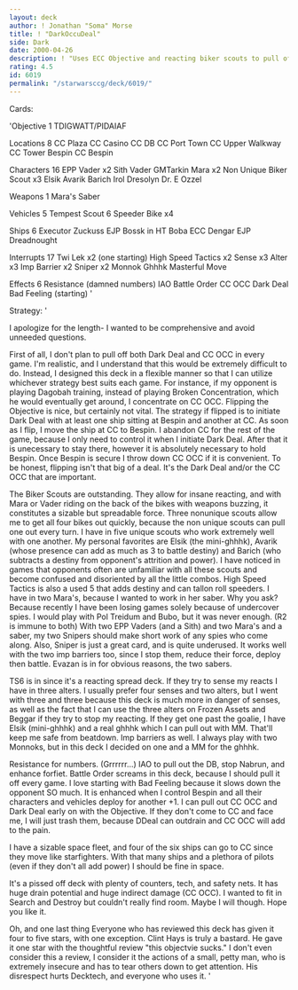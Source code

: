 ```yaml
---
layout: deck
author: ! Jonathan "Soma" Morse
title: ! "DarkOccuDeal"
side: Dark
date: 2000-04-26
description: ! "Uses ECC Objective and reacting biker scouts to pull off Dark Deal and/or Occupation.  Flexible deck design does not rely on a single strategy."
rating: 4.5
id: 6019
permalink: "/starwarsccg/deck/6019/"
---
```

Cards: 

'Objective 1
TDIGWATT/PIDAIAF

Locations 8
CC Plaza
CC Casino
CC DB
CC Port Town
CC Upper Walkway
CC Tower
Bespin CC
Bespin

Characters 16
EPP Vader x2
Sith Vader
GMTarkin
Mara x2
Non Unique Biker Scout x3
Elsik
Avarik
Barich
Irol
Dresolyn
Dr. E
Ozzel

Weapons 1
Mara's Saber

Vehicles 5
Tempest Scout 6
Speeder Bike x4

Ships 6
Executor
Zuckuss EJP
Bossk in HT
Boba ECC
Dengar EJP
Dreadnought

Interrupts 17
Twi Lek x2 (one starting)
High Speed Tactics x2
Sense x3
Alter x3
Imp Barrier x2
Sniper x2
Monnok
Ghhhk
Masterful Move

Effects 6
Resistance (damned numbers)
IAO
Battle Order
CC OCC
Dark Deal
Bad Feeling (starting) '

Strategy: '

I apologize for the length- I wanted to be comprehensive and avoid unneeded questions.

First of all, I don't plan to pull off both Dark Deal and CC OCC in every game.  I'm realistic, and I understand that this would be extremely difficult to do.  Instead, I designed this deck in a flexible manner so that I can utilize whichever strategy best suits each game.  For instance, if my opponent is playing Dagobah training, instead of playing Broken Concentration, which he would eventually get around, I concentrate on CC OCC.	Flipping the Objective is nice, but certainly not vital.  The strategy if flipped is to initiate Dark Deal with at least one ship sitting at Bespin and another at CC.	As soon as I flip, I move the ship at CC to Bespin.  I abandon CC for the rest of the game, because I only need to control it when I initiate Dark Deal.  After that it is unecessary to stay there, however it is absolutely necessary to hold Bespin.  Once Bespin is secure I throw down CC OCC if it is convenient.  To be honest, flipping isn't that big of a deal.  It's the Dark Deal and/or the CC OCC that are important.

The Biker Scouts are outstanding.  They allow for insane reacting, and with Mara or Vader riding on the back of the bikes with weapons buzzing, it constitutes a sizable but spreadable force.	Three nonunique scouts allow me to get all four bikes out quickly, because the non unique scouts can pull one out every turn.  I have in five unique scouts who work extremely well with one another.  My personal favorites are Elsik (the mini-ghhhk), Avarik (whose presence can add as much as 3 to battle destiny) and Barich (who subtracts a destiny from opponent's attrition and power).  I have noticed in games that opponents often are unfamiliar with all these scouts and become confused and disoriented by all the little combos.  High Speed Tactics is also a used 5 that adds destiny and can tallon roll speeders.  I have in two Mara's, because I wanted to work in her saber.  Why you ask?  Because recently I have been losing games solely because of undercover spies.  I would play with Pol Treidum and Bubo, but it was never enough.	(R2 is immune to both)	With two EPP Vaders (and a Sith) and two Mara's and a saber, my two Snipers should make short work of any spies who come along.  Also, Sniper is just a great card, and is quite underused.  It works well with the two imp barriers too, since I stop them, reduce their force, deploy then battle.  Evazan is in for obvious reasons, the two sabers.

TS6 is in since it's a reacting spread deck.  If they try to sense my reacts I have in three alters.  I usually prefer four senses and two alters, but I went with three and three because this deck is much more in danger of senses, as well as the fact that I can use the three alters on Frozen Assets and Beggar if they try to stop my reacting.  If they get one past the goalie, I have Elsik (mini-ghhhk) and a real ghhhk which I can pull out with MM.  That'll keep me safe from beatdown.  Imp barriers as well.  I always play with two Monnoks, but in this deck I decided on one and a MM for the ghhhk.

Resistance for numbers.  (Grrrrrr...)  IAO to pull out the DB, stop Nabrun, and enhance forfiet.  Battle Order screams in this deck, because I should pull it off every game.  I love starting with Bad Feeling because it slows down the opponent SO much.  It is enhanced when I control Bespin and all their characters and vehicles deploy for another +1.	I can pull out CC OCC and Dark Deal early on with the Objective.  If they don't come to CC and face me, I will just trash them, because DDeal can outdrain and CC OCC will add to the pain.

I have a sizable space fleet, and four of the six ships can go to CC since they move like starfighters.  With that many ships and a plethora of pilots (even if they don't all add power) I should be fine in space.

It's a pissed off deck with plenty of counters, tech, and safety nets.  It has huge drain potential and huge indirect damage (CC OCC).  I wanted to fit in Search and Destroy but couldn't really find room.	Maybe I will though.  Hope you like it.

Oh, and one last thing  Everyone who has reviewed this deck has given it four to five stars, with one exception.  Clint Hays is truly a bastard.  He gave it one star with the thoughtful review "this objectvie sucks."  I don't even consider this a review, I consider it the actions of a small, petty man, who is extremely insecure and has to tear others down to get attention.  His disrespect hurts Decktech, and everyone who uses it.	'
